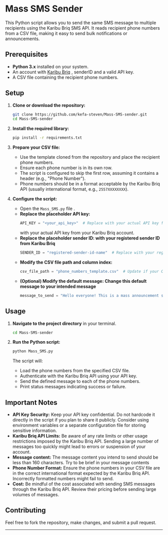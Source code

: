 # Mass SMS Sender

This Python script allows you to send the same SMS message to multiple recipients using the Karibu Briq SMS API. It reads recipient phone numbers from a CSV file, making it easy to send bulk notifications or announcements.

## Prerequisites

* **Python 3.x** installed on your system.
* An account with [Karibu Briq](https://karibu.briq.tz/) , senderID and a valid API key.
* A CSV file containing the recipient phone numbers.

## Setup

1.  **Clone or download the repository:**
    ```bash
    git clone https://github.com/kefa-steven/Mass-SMS-sender.git
    cd Mass-SMS-sender
    ```

2.  **Install the required library:**
    ```bash
    pip install -r requirements.txt
    ```

3.  **Prepare your CSV file:**
    * Use the template cloned from the repository and place the recipient phone numbers.
    * Ensure each phone number is in its own row.
    * The script is configured to skip the first row, assuming it contains a header (e.g., "Phone Number").
    * Phone numbers should be in a format acceptable by the Karibu Briq API (usually international format, e.g., `2557XXXXXXXX`).

4.  **Configure the script:**
    * Open the `Mass_SMS.py` file .
    * **Replace the placeholder API key:**
        ```python
        API_KEY = "<your_api_key>"  # Replace with your actual API key from Karibu
        ```
        with your actual API key from your Karibu Briq account.
    * **Replace the placeholder sender ID: with your registered sender ID from Karibu Briq**
        ```python
        SENDER_ID = "registered-sender-id-name"  # Replace with your registered sender ID from Karibu
        ```
    * **Modify the CSV file path and column index:**
        ```python
        csv_file_path = "phone_numbers_template.csv"  # Update if your CSV file has a different name or path
        ```
    * **(Optional) Modify the default message: Change this default message to your intended message**
        ```python
        message_to_send = "Hello everyone! This is a mass announcement sent via Karibu API."  # Your mass message here
        ```
## Usage

1.  **Navigate to the project directory** in your terminal.
    ```bash
    cd Mass-SMS-sender
    ```
2.  **Run the Python script:**
    ```bash
    python Mass_SMS.py
    ```

    The script will:
    * Load the phone numbers from the specified CSV file.
    * Authenticate with the Karibu Briq API using your API key.
    * Send the defined message to each of the phone numbers.
    * Print status messages indicating success or failure.

## Important Notes

* **API Key Security:** Keep your API key confidential. Do not hardcode it directly in the script if you plan to share it publicly. Consider using environment variables or a separate configuration file for storing sensitive information.
* **Karibu Briq API Limits:** Be aware of any rate limits or other usage restrictions imposed by the Karibu Briq API. Sending a large number of messages too quickly might lead to errors or suspension of your account.
* **Message content:** The message content you intend to send should be less than 160 characters. Try to be brief in your message contents
* **Phone Number Format:** Ensure the phone numbers in your CSV file are in the correct international format expected by the Karibu Briq API. Incorrectly formatted numbers might fail to send.
* **Cost:** Be mindful of the cost associated with sending SMS messages through the Karibu Briq API. Review their pricing before sending large volumes of messages.

## Contributing

Feel free to fork the repository, make changes, and submit a pull request.

---
